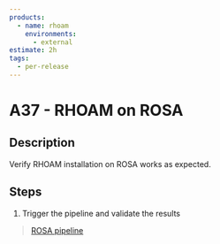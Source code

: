 ```yaml
---
products:
  - name: rhoam
    environments:
      - external
estimate: 2h
tags:
  - per-release
---
```


# A37 - RHOAM on ROSA

## Description

Verify RHOAM installation on ROSA works as expected.

## Steps

1. Trigger the pipeline and validate the results

> [ROSA pipeline](https://master-jenkins-csb-intly.apps.ocp-c1.prod.psi.redhat.com/job/ManagedAPI/job/managed-api-rosa/)
